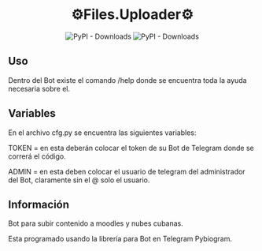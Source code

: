<h1 align="center">⚙️Files.Uploader⚙️</h1>

<p align="center">

<img alt="PyPI - Downloads" src="https://img.shields.io/badge/Python-3776AB?style=for-the-badge&logo=python&logoColor=white"> 
<img alt="PyPI - Downloads" src="https://img.shields.io/badge/Pybiogram-3776AB?style=for-the-badge&logo=python&logoColor=white"> 

  
## Uso
Dentro del Bot existe el comando /help donde se encuentra toda la ayuda necesaria sobre el.
  
## Variables
En el archivo cfg.py se encuentra las siguientes variables:
  
TOKEN = en esta deberán colocar el token de su Bot de Telegram donde se correrá el código.
  
ADMIN = en esta deben colocar el usuario de telegram del administrador del Bot, claramente sin el @ solo el usuario.
  
  
## Información
Bot para subir contenido a moodles y nubes cubanas.
  
Esta programado usando la librería para Bot en Telegram Pybiogram.